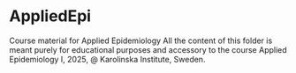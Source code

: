 # AppliedEpi
Course material for Applied Epidemiology
All the content of this folder is meant purely for educational purposes and accessory to the course Applied Epidemiology I, 2025, @ Karolinska Institute, Sweden.
